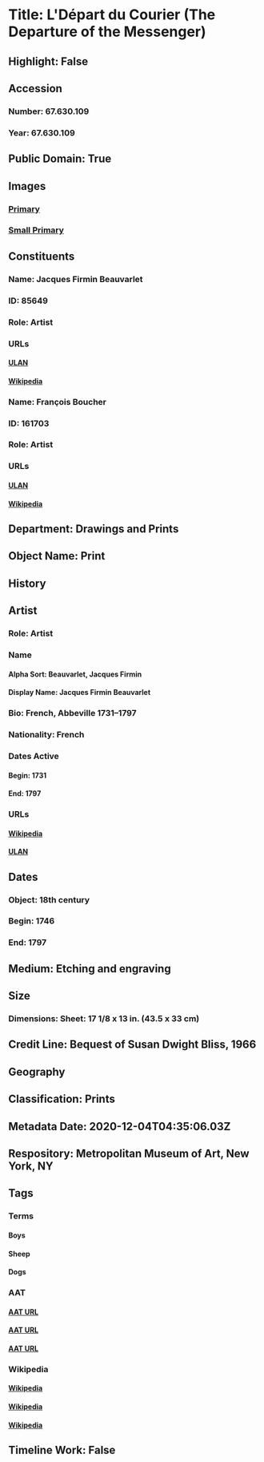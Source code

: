 # Title: L'Départ du Courier (The Departure of the Messenger)
## Highlight: False
## Accession
### Number: 67.630.109
### Year: 67.630.109
## Public Domain: True
## Images
### [Primary](https://images.metmuseum.org/CRDImages/dp/original/DP826777.jpg)
### [Small Primary](https://images.metmuseum.org/CRDImages/dp/web-large/DP826777.jpg)
## Constituents
### Name: Jacques Firmin Beauvarlet
### ID: 85649
### Role: Artist
### URLs
#### [ULAN](http://vocab.getty.edu/page/ulan/500041147)
#### [Wikipedia](https://www.wikidata.org/wiki/Q686641)
### Name: François Boucher
### ID: 161703
### Role: Artist
### URLs
#### [ULAN](http://vocab.getty.edu/page/ulan/500032143)
#### [Wikipedia](https://www.wikidata.org/wiki/Q180932)
## Department: Drawings and Prints
## Object Name: Print
## History
## Artist
### Role: Artist
### Name
#### Alpha Sort: Beauvarlet, Jacques Firmin
#### Display Name: Jacques Firmin Beauvarlet
### Bio: French, Abbeville 1731–1797
### Nationality: French
### Dates Active
#### Begin: 1731
#### End: 1797
### URLs
#### [Wikipedia](https://www.wikidata.org/wiki/Q686641)
#### [ULAN](http://vocab.getty.edu/page/ulan/500041147)
## Dates
### Object: 18th century
### Begin: 1746
### End: 1797
## Medium: Etching and engraving
## Size
### Dimensions: Sheet: 17 1/8 x 13 in. (43.5 x 33 cm)
## Credit Line: Bequest of Susan Dwight Bliss, 1966
## Geography
## Classification: Prints
## Metadata Date: 2020-12-04T04:35:06.03Z
## Respository: Metropolitan Museum of Art, New York, NY
## Tags
### Terms
#### Boys
#### Sheep
#### Dogs
### AAT
#### [AAT URL](http://vocab.getty.edu/page/aat/300247598)
#### [AAT URL](http://vocab.getty.edu/page/aat/300250284)
#### [AAT URL](http://vocab.getty.edu/page/aat/300265714)
### Wikipedia
#### [Wikipedia]()
#### [Wikipedia]()
#### [Wikipedia]()
## Timeline Work: False